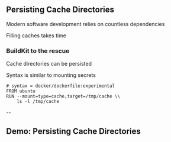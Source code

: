## Persisting Cache Directories

Modern software development relies on countless dependencies

Filling caches takes time

### BuildKit to the rescue

Cache directories can be persisted

Syntax is similar to mounting secrets

```plaintext
# syntax = docker/dockerfile:experimental
FROM ubuntu
RUN --mount=type=cache,target=/tmp/cache \\
    ls -l /tmp/cache
```

--

## Demo: Persisting Cache Directories

<!-- include: cache-0.command -->

<!-- include: cache-2.command -->

<!-- include: cache-4.command -->
